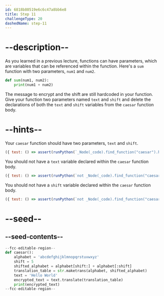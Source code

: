 ```yaml
---
id: 6818b80519e6c6c47a8bb6e8
title: Step 11
challengeType: 20
dashedName: step-11
---
```


# --description--

As you learned in a previous lecture, functions can have parameters, which are variables that can be referenced within the function. Here's a `sum` function with two parameters, `num1` and `num2`.

```py
def sum(num1, num2):
    print(num1 + num2)
```

The message to encrypt and the shift are still hardcoded in your function. Give your function two parameters named `text` and `shift` and delete the declarations of both the `text` and `shift` variables from the `caesar` function body.

# --hints--

Your `caesar` function should have two parameters, `text` and `shift`.

```js
({ test: () => assert(runPython(`_Node(_code).find_function("caesar").has_args("text, shift")`)) })
```

You should not have a `text` variable declared within the `caesar` function body.

```js
({ test: () => assert(runPython(`not _Node(_code).find_function("caesar").find_body().has_variable("text")`)) })
```

You should not have a `shift` variable declared within the `caesar` function body.

```js
({ test: () => assert(runPython(`not _Node(_code).find_function("caesar").find_body().has_variable("shift")`)) })
```

# --seed--

## --seed-contents--

```py
--fcc-editable-region--
def caesar():
    alphabet = 'abcdefghijklmnopqrstuvwxyz'
    shift = 5
    shifted_alphabet = alphabet[shift:] + alphabet[:shift]
    translation_table = str.maketrans(alphabet, shifted_alphabet)
    text = 'Hello World'
    encrypted_text = text.translate(translation_table)
    print(encrypted_text)
--fcc-editable-region--
```
